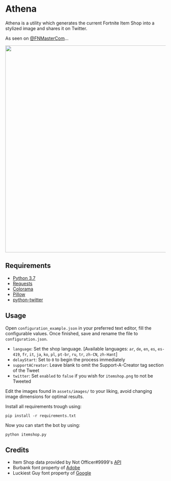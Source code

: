 # Athena

Athena is a utility which generates the current Fortnite Item Shop into a stylized image and shares it on Twitter.

As seen on [@FNMasterCom](https://twitter.com/FNMasterCom/status/1170487059355713536?s=20)...

<p align="center">
    <img src="https://i.imgur.com/I2vmoEY.png" width="650px" draggable="false">
</p>

## Requirements

- [Python 3.7](https://www.python.org/downloads/)
- [Requests](http://docs.python-requests.org/en/master/user/install/)
- [Colorama](https://pypi.org/project/colorama/)
- [Pillow](https://pillow.readthedocs.io/en/stable/installation.html#basic-installation)
- [python-twitter](https://github.com/bear/python-twitter#installing)

## Usage

Open `configuration_example.json` in your preferred text editor, fill the configurable values. Once finished, save and rename the file to `configuration.json`.

- `language`: Set the shop language. [Available languages: `ar`, `de`, `en`, `es`, `es-419`, `fr`, `it`, `ja`, `ko`, `pl`, `pt-br`, `ru`, `tr`, `zh-CN`, `zh-Hant`]
- `delayStart`: Set to `0` to begin the process immediately
- `supportACreator`: Leave blank to omit the Support-A-Creator tag section of the Tweet
- `twitter`: Set `enabled` to `false` if you wish for `itemshop.png` to not be Tweeted

Edit the images found in `assets/images/` to your liking, avoid changing image dimensions for optimal results.

Install all requirements trough using:
```
pip install -r requirements.txt
```

Now you can start the bot by using:
```
python itemshop.py
```

## Credits

- Item Shop data provided by Not Officer#9999's [API](https://fortnite-api.com/)
- Burbank font property of [Adobe](https://fonts.adobe.com/fonts/burbank)
- Luckiest Guy font property of [Google](https://fonts.google.com/specimen/Luckiest+Guy)
